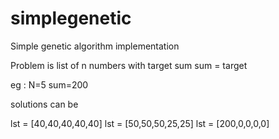 # simplegenetic
Simple genetic algorithm implementation 

Problem is list of n numbers with target sum
sum = target 

eg : N=5 sum=200

solutions can be

lst = [40,40,40,40,40]
lst = [50,50,50,25,25]
lst = [200,0,0,0,0]
